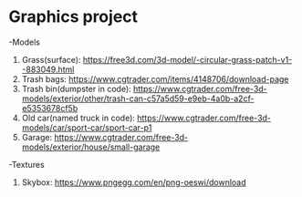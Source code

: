 # Graphics project

-Models
1. Grass(surface): https://free3d.com/3d-model/-circular-grass-patch-v1--883049.html
2. Trash bags: https://www.cgtrader.com/items/4148706/download-page
3. Trash bin(dumpster in code): https://www.cgtrader.com/free-3d-models/exterior/other/trash-can-c57a5d59-e9eb-4a0b-a2cf-e5353678cf5b
4. Old car(named truck in code): https://www.cgtrader.com/free-3d-models/car/sport-car/sport-car-p1
6. Garage: https://www.cgtrader.com/free-3d-models/exterior/house/small-garage

-Textures
1. Skybox: https://www.pngegg.com/en/png-oeswi/download